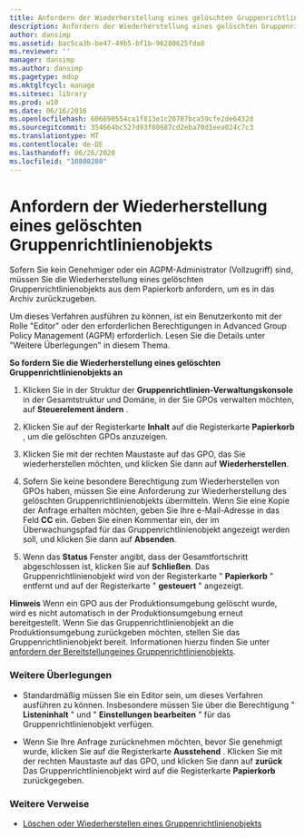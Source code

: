 ```yaml
---
title: Anfordern der Wiederherstellung eines gelöschten Gruppenrichtlinienobjekts
description: Anfordern der Wiederherstellung eines gelöschten Gruppenrichtlinienobjekts
author: dansimp
ms.assetid: bac5ca3b-be47-49b5-bf1b-96280625fda8
ms.reviewer: ''
manager: dansimp
ms.author: dansimp
ms.pagetype: mdop
ms.mktglfcycl: manage
ms.sitesec: library
ms.prod: w10
ms.date: 06/16/2016
ms.openlocfilehash: 606690554ca1f813e1c20787bca59cfe2de6432d
ms.sourcegitcommit: 354664bc527d93f80687cd2eba70d1eea024c7c3
ms.translationtype: MT
ms.contentlocale: de-DE
ms.lasthandoff: 06/26/2020
ms.locfileid: "10808280"
---
```

# Anfordern der Wiederherstellung eines gelöschten Gruppenrichtlinienobjekts


Sofern Sie kein Genehmiger oder ein AGPM-Administrator (Vollzugriff) sind, müssen Sie die Wiederherstellung eines gelöschten Gruppenrichtlinienobjekts aus dem Papierkorb anfordern, um es in das Archiv zurückzugeben.

Um dieses Verfahren ausführen zu können, ist ein Benutzerkonto mit der Rolle "Editor" oder den erforderlichen Berechtigungen in Advanced Group Policy Management (AGPM) erforderlich. Lesen Sie die Details unter "Weitere Überlegungen" in diesem Thema.

**So fordern Sie die Wiederherstellung eines gelöschten Gruppenrichtlinienobjekts an**

1.  Klicken Sie in der Struktur der **Gruppenrichtlinien-Verwaltungskonsole** in der Gesamtstruktur und Domäne, in der Sie GPOs verwalten möchten, auf **Steuerelement ändern** .

2.  Klicken Sie auf der Registerkarte **Inhalt** auf die Registerkarte **Papierkorb** , um die gelöschten GPOs anzuzeigen.

3.  Klicken Sie mit der rechten Maustaste auf das GPO, das Sie wiederherstellen möchten, und klicken Sie dann auf **Wiederherstellen**.

4.  Sofern Sie keine besondere Berechtigung zum Wiederherstellen von GPOs haben, müssen Sie eine Anforderung zur Wiederherstellung des gelöschten Gruppenrichtlinienobjekts übermitteln. Wenn Sie eine Kopie der Anfrage erhalten möchten, geben Sie Ihre e-Mail-Adresse in das Feld **CC** ein. Geben Sie einen Kommentar ein, der im Überwachungspfad für das Gruppenrichtlinienobjekt angezeigt werden soll, und klicken Sie dann auf **Absenden**.

5.  Wenn das **Status** Fenster angibt, dass der Gesamtfortschritt abgeschlossen ist, klicken Sie auf **Schließen**. Das Gruppenrichtlinienobjekt wird von der Registerkarte " **Papierkorb** " entfernt und auf der Registerkarte " **gesteuert** " angezeigt.

**Hinweis**  Wenn ein GPO aus der Produktionsumgebung gelöscht wurde, wird es nicht automatisch in der Produktionsumgebung erneut bereitgestellt. Wenn Sie das Gruppenrichtlinienobjekt an die Produktionsumgebung zurückgeben möchten, stellen Sie das Gruppenrichtlinienobjekt bereit. Informationen hierzu finden Sie unter [anfordern der Bereitstellungeines Gruppenrichtlinienobjekts](request-deployment-of-a-gpo-agpm40.md).

 

### Weitere Überlegungen

-   Standardmäßig müssen Sie ein Editor sein, um dieses Verfahren ausführen zu können. Insbesondere müssen Sie über die Berechtigung " **Listeninhalt** " und " **Einstellungen bearbeiten** " für das Gruppenrichtlinienobjekt verfügen.

-   Wenn Sie Ihre Anfrage zurücknehmen möchten, bevor Sie genehmigt wurde, klicken Sie auf die Registerkarte **Ausstehend** . Klicken Sie mit der rechten Maustaste auf das GPO, und klicken Sie dann auf **zurück** Das Gruppenrichtlinienobjekt wird auf die Registerkarte **Papierkorb** zurückgegeben.

### Weitere Verweise

-   [Löschen oder Wiederherstellen eines Gruppenrichtlinienobjekts](deleting-or-restoring-a-gpo-agpm40.md)

 

 





